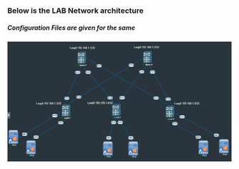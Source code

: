 ### Below is the LAB Network architecture
##### Configuration Files are given for the same
![LAB](https://github.com/suresh950/DC-Network/blob/main/VXLAN-Config/VXLAN-Lab-3/2025-10-25_21h33_09.png)
